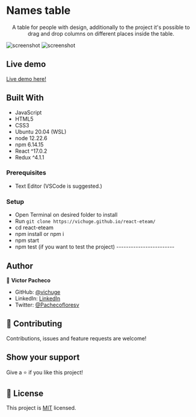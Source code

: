 # Names table

<p align="center">A table for people with design, additionally to the project it's possible to drag and drop columns on different places inside the table.</p>

![screenshot]()
![screenshot]()

## Live demo

[Live demo here!](https://vichuge.github.io/react-eteam/)

## Built With

- JavaScript
- HTML5
- CSS3
- Ubuntu 20.04 (WSL)
- node 12.22.6
- npm 6.14.15
- React ^17.0.2
- Redux ^4.1.1

### Prerequisites

- Text Editor (VSCode is suggested.)

### Setup

- Open Terminal on desired folder to install
- Run `git clone https://vichuge.github.io/react-eteam/`
- cd react-eteam
- npm install or npm i
- npm start
- npm test (if you want to test the project) ------------------------

## Author

👤 **Victor Pacheco**

- GitHub: [@vichuge](https://github.com/vichuge)
- LinkedIn: [LinkedIn](https://www.linkedin.com/in/victorpachecoflores/)
- Twitter: [@Pachecofloresv](https://twitter.com/Pachecofloresv)


## 🤝 Contributing

Contributions, issues and feature requests are welcome! 


## Show your support

Give a ⭐️ if you like this project!

## 📝 License

This project is [MIT](./LICENSE) licensed.